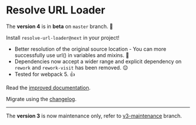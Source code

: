 # Resolve URL Loader

The **version 4** is in **beta** on `master` branch. 🥳

Install `resolve-url-loader@next` in your project!

* Better resolution of the original source location - You can more successfully use url() in variables and mixins. 🎉
* Dependencies now accept a wider range and explicit dependency on `rework` and `rework-visit` has been removed. 😌
* Tested for webpack 5. 👍

Read the [improved documentation](packages/resolve-url-loader/README.md).

Migrate using the [changelog](packages/resolve-url-loader/CHANGELOG.md).

----

The **version 3** is now maintenance only, refer to [v3-maintenance](../v3-maintenance/packages/resolve-url-loader/README.md) branch.
